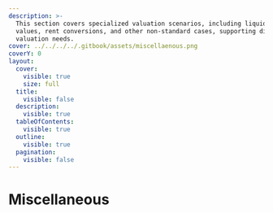 ```yaml
---
description: >-
  This section covers specialized valuation scenarios, including liquidation
  values, rent conversions, and other non-standard cases, supporting diverse
  valuation needs.
cover: ../../../../.gitbook/assets/miscellaenous.png
coverY: 0
layout:
  cover:
    visible: true
    size: full
  title:
    visible: false
  description:
    visible: true
  tableOfContents:
    visible: true
  outline:
    visible: true
  pagination:
    visible: false
---
```


# Miscellaneous

